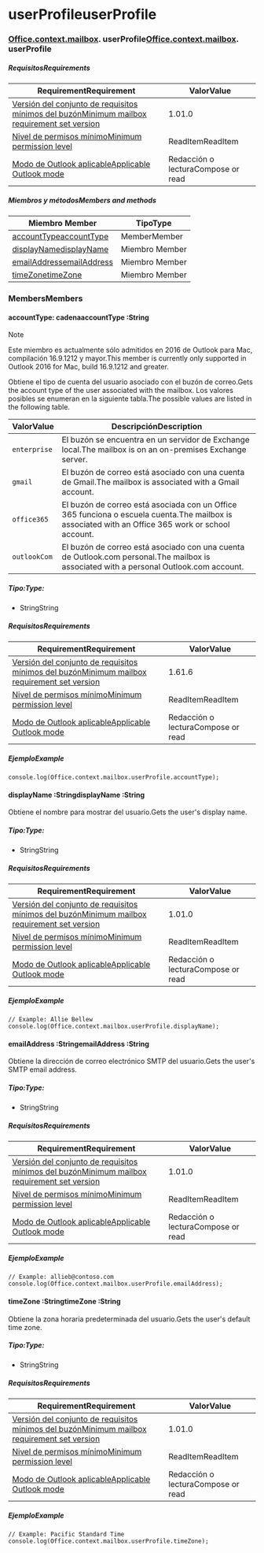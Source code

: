 
# <a name="userprofile"></a><span data-ttu-id="e2bf5-101">userProfile</span><span class="sxs-lookup"><span data-stu-id="e2bf5-101">userProfile</span></span>

### <span data-ttu-id="e2bf5-p101">[Office](Office.md)[.context](Office.context.md)[.mailbox](Office.context.mailbox.md). userProfile</span><span class="sxs-lookup"><span data-stu-id="e2bf5-p101">[Office](Office.md)[.context](Office.context.md)[.mailbox](Office.context.mailbox.md). userProfile</span></span>

##### <a name="requirements"></a><span data-ttu-id="e2bf5-104">Requisitos</span><span class="sxs-lookup"><span data-stu-id="e2bf5-104">Requirements</span></span>

|<span data-ttu-id="e2bf5-105">Requirement</span><span class="sxs-lookup"><span data-stu-id="e2bf5-105">Requirement</span></span>| <span data-ttu-id="e2bf5-106">Valor</span><span class="sxs-lookup"><span data-stu-id="e2bf5-106">Value</span></span>|
|---|---|
|[<span data-ttu-id="e2bf5-107">Versión del conjunto de requisitos mínimos del buzón</span><span class="sxs-lookup"><span data-stu-id="e2bf5-107">Minimum mailbox requirement set version</span></span>](/javascript/office/requirement-sets/outlook-api-requirement-sets)| <span data-ttu-id="e2bf5-108">1.0</span><span class="sxs-lookup"><span data-stu-id="e2bf5-108">1.0</span></span>|
|[<span data-ttu-id="e2bf5-109">Nivel de permisos mínimo</span><span class="sxs-lookup"><span data-stu-id="e2bf5-109">Minimum permission level</span></span>](https://docs.microsoft.com/outlook/add-ins/understanding-outlook-add-in-permissions)| <span data-ttu-id="e2bf5-110">ReadItem</span><span class="sxs-lookup"><span data-stu-id="e2bf5-110">ReadItem</span></span>|
|[<span data-ttu-id="e2bf5-111">Modo de Outlook aplicable</span><span class="sxs-lookup"><span data-stu-id="e2bf5-111">Applicable Outlook mode</span></span>](https://docs.microsoft.com/outlook/add-ins/#extension-points)| <span data-ttu-id="e2bf5-112">Redacción o lectura</span><span class="sxs-lookup"><span data-stu-id="e2bf5-112">Compose or read</span></span>|

##### <a name="members-and-methods"></a><span data-ttu-id="e2bf5-113">Miembros y métodos</span><span class="sxs-lookup"><span data-stu-id="e2bf5-113">Members and methods</span></span>

| <span data-ttu-id="e2bf5-114">Miembro	</span><span class="sxs-lookup"><span data-stu-id="e2bf5-114">Member</span></span> | <span data-ttu-id="e2bf5-115">Tipo</span><span class="sxs-lookup"><span data-stu-id="e2bf5-115">Type</span></span> |
|--------|------|
| [<span data-ttu-id="e2bf5-116">accountType</span><span class="sxs-lookup"><span data-stu-id="e2bf5-116">accountType</span></span>](#accounttype-string) | <span data-ttu-id="e2bf5-117">Member</span><span class="sxs-lookup"><span data-stu-id="e2bf5-117">Member</span></span> |
| [<span data-ttu-id="e2bf5-118">displayName</span><span class="sxs-lookup"><span data-stu-id="e2bf5-118">displayName</span></span>](#displayname-string) | <span data-ttu-id="e2bf5-119">Miembro	</span><span class="sxs-lookup"><span data-stu-id="e2bf5-119">Member</span></span> |
| [<span data-ttu-id="e2bf5-120">emailAddress</span><span class="sxs-lookup"><span data-stu-id="e2bf5-120">emailAddress</span></span>](#emailaddress-string) | <span data-ttu-id="e2bf5-121">Miembro	</span><span class="sxs-lookup"><span data-stu-id="e2bf5-121">Member</span></span> |
| [<span data-ttu-id="e2bf5-122">timeZone</span><span class="sxs-lookup"><span data-stu-id="e2bf5-122">timeZone</span></span>](#timezone-string) | <span data-ttu-id="e2bf5-123">Miembro	</span><span class="sxs-lookup"><span data-stu-id="e2bf5-123">Member</span></span> |

### <a name="members"></a><span data-ttu-id="e2bf5-124">Members</span><span class="sxs-lookup"><span data-stu-id="e2bf5-124">Members</span></span>

####  <a name="accounttype-string"></a><span data-ttu-id="e2bf5-125">accountType: cadena</span><span class="sxs-lookup"><span data-stu-id="e2bf5-125">accountType :String</span></span>

> [!NOTE]
> <span data-ttu-id="e2bf5-126">Este miembro es actualmente sólo admitidos en 2016 de Outlook para Mac, compilación 16.9.1212 y mayor.</span><span class="sxs-lookup"><span data-stu-id="e2bf5-126">This member is currently only supported in Outlook 2016 for Mac, build 16.9.1212 and greater.</span></span>

<span data-ttu-id="e2bf5-127">Obtiene el tipo de cuenta del usuario asociado con el buzón de correo.</span><span class="sxs-lookup"><span data-stu-id="e2bf5-127">Gets the account type of the user associated with the mailbox.</span></span> <span data-ttu-id="e2bf5-128">Los valores posibles se enumeran en la siguiente tabla.</span><span class="sxs-lookup"><span data-stu-id="e2bf5-128">The possible values are listed in the following table.</span></span>

| <span data-ttu-id="e2bf5-129">Valor</span><span class="sxs-lookup"><span data-stu-id="e2bf5-129">Value</span></span> | <span data-ttu-id="e2bf5-130">Descripción</span><span class="sxs-lookup"><span data-stu-id="e2bf5-130">Description</span></span> |
|-------|-------------|
| `enterprise` | <span data-ttu-id="e2bf5-131">El buzón se encuentra en un servidor de Exchange local.</span><span class="sxs-lookup"><span data-stu-id="e2bf5-131">The mailbox is on an on-premises Exchange server.</span></span> |
| `gmail` | <span data-ttu-id="e2bf5-132">El buzón de correo está asociado con una cuenta de Gmail.</span><span class="sxs-lookup"><span data-stu-id="e2bf5-132">The mailbox is associated with a Gmail account.</span></span> |
| `office365` | <span data-ttu-id="e2bf5-133">El buzón de correo está asociada con un Office 365 funciona o escuela cuenta.</span><span class="sxs-lookup"><span data-stu-id="e2bf5-133">The mailbox is associated with an Office 365 work or school account.</span></span> |
| `outlookCom` | <span data-ttu-id="e2bf5-134">El buzón de correo está asociado con una cuenta de Outlook.com personal.</span><span class="sxs-lookup"><span data-stu-id="e2bf5-134">The mailbox is associated with a personal Outlook.com account.</span></span> |

##### <a name="type"></a><span data-ttu-id="e2bf5-135">Tipo:</span><span class="sxs-lookup"><span data-stu-id="e2bf5-135">Type:</span></span>

*   <span data-ttu-id="e2bf5-136">String</span><span class="sxs-lookup"><span data-stu-id="e2bf5-136">String</span></span>

##### <a name="requirements"></a><span data-ttu-id="e2bf5-137">Requisitos</span><span class="sxs-lookup"><span data-stu-id="e2bf5-137">Requirements</span></span>

|<span data-ttu-id="e2bf5-138">Requirement</span><span class="sxs-lookup"><span data-stu-id="e2bf5-138">Requirement</span></span>| <span data-ttu-id="e2bf5-139">Valor</span><span class="sxs-lookup"><span data-stu-id="e2bf5-139">Value</span></span>|
|---|---|
|[<span data-ttu-id="e2bf5-140">Versión del conjunto de requisitos mínimos del buzón</span><span class="sxs-lookup"><span data-stu-id="e2bf5-140">Minimum mailbox requirement set version</span></span>](/javascript/office/requirement-sets/outlook-api-requirement-sets)| <span data-ttu-id="e2bf5-141">1.6</span><span class="sxs-lookup"><span data-stu-id="e2bf5-141">1.6</span></span> |
|[<span data-ttu-id="e2bf5-142">Nivel de permisos mínimo</span><span class="sxs-lookup"><span data-stu-id="e2bf5-142">Minimum permission level</span></span>](https://docs.microsoft.com/outlook/add-ins/understanding-outlook-add-in-permissions)| <span data-ttu-id="e2bf5-143">ReadItem</span><span class="sxs-lookup"><span data-stu-id="e2bf5-143">ReadItem</span></span>|
|[<span data-ttu-id="e2bf5-144">Modo de Outlook aplicable</span><span class="sxs-lookup"><span data-stu-id="e2bf5-144">Applicable Outlook mode</span></span>](https://docs.microsoft.com/outlook/add-ins/#extension-points)| <span data-ttu-id="e2bf5-145">Redacción o lectura</span><span class="sxs-lookup"><span data-stu-id="e2bf5-145">Compose or read</span></span>|

##### <a name="example"></a><span data-ttu-id="e2bf5-146">Ejemplo</span><span class="sxs-lookup"><span data-stu-id="e2bf5-146">Example</span></span>

```
console.log(Office.context.mailbox.userProfile.accountType);
```

####  <a name="displayname-string"></a><span data-ttu-id="e2bf5-147">displayName :String</span><span class="sxs-lookup"><span data-stu-id="e2bf5-147">displayName :String</span></span>

<span data-ttu-id="e2bf5-148">Obtiene el nombre para mostrar del usuario.</span><span class="sxs-lookup"><span data-stu-id="e2bf5-148">Gets the user's display name.</span></span>

##### <a name="type"></a><span data-ttu-id="e2bf5-149">Tipo:</span><span class="sxs-lookup"><span data-stu-id="e2bf5-149">Type:</span></span>

*   <span data-ttu-id="e2bf5-150">String</span><span class="sxs-lookup"><span data-stu-id="e2bf5-150">String</span></span>

##### <a name="requirements"></a><span data-ttu-id="e2bf5-151">Requisitos</span><span class="sxs-lookup"><span data-stu-id="e2bf5-151">Requirements</span></span>

|<span data-ttu-id="e2bf5-152">Requirement</span><span class="sxs-lookup"><span data-stu-id="e2bf5-152">Requirement</span></span>| <span data-ttu-id="e2bf5-153">Valor</span><span class="sxs-lookup"><span data-stu-id="e2bf5-153">Value</span></span>|
|---|---|
|[<span data-ttu-id="e2bf5-154">Versión del conjunto de requisitos mínimos del buzón</span><span class="sxs-lookup"><span data-stu-id="e2bf5-154">Minimum mailbox requirement set version</span></span>](/javascript/office/requirement-sets/outlook-api-requirement-sets)| <span data-ttu-id="e2bf5-155">1.0</span><span class="sxs-lookup"><span data-stu-id="e2bf5-155">1.0</span></span>|
|[<span data-ttu-id="e2bf5-156">Nivel de permisos mínimo</span><span class="sxs-lookup"><span data-stu-id="e2bf5-156">Minimum permission level</span></span>](https://docs.microsoft.com/outlook/add-ins/understanding-outlook-add-in-permissions)| <span data-ttu-id="e2bf5-157">ReadItem</span><span class="sxs-lookup"><span data-stu-id="e2bf5-157">ReadItem</span></span>|
|[<span data-ttu-id="e2bf5-158">Modo de Outlook aplicable</span><span class="sxs-lookup"><span data-stu-id="e2bf5-158">Applicable Outlook mode</span></span>](https://docs.microsoft.com/outlook/add-ins/#extension-points)| <span data-ttu-id="e2bf5-159">Redacción o lectura</span><span class="sxs-lookup"><span data-stu-id="e2bf5-159">Compose or read</span></span>|

##### <a name="example"></a><span data-ttu-id="e2bf5-160">Ejemplo</span><span class="sxs-lookup"><span data-stu-id="e2bf5-160">Example</span></span>

```
// Example: Allie Bellew
console.log(Office.context.mailbox.userProfile.displayName);
```

####  <a name="emailaddress-string"></a><span data-ttu-id="e2bf5-161">emailAddress :String</span><span class="sxs-lookup"><span data-stu-id="e2bf5-161">emailAddress :String</span></span>

<span data-ttu-id="e2bf5-162">Obtiene la dirección de correo electrónico SMTP del usuario.</span><span class="sxs-lookup"><span data-stu-id="e2bf5-162">Gets the user's SMTP email address.</span></span>

##### <a name="type"></a><span data-ttu-id="e2bf5-163">Tipo:</span><span class="sxs-lookup"><span data-stu-id="e2bf5-163">Type:</span></span>

*   <span data-ttu-id="e2bf5-164">String</span><span class="sxs-lookup"><span data-stu-id="e2bf5-164">String</span></span>

##### <a name="requirements"></a><span data-ttu-id="e2bf5-165">Requisitos</span><span class="sxs-lookup"><span data-stu-id="e2bf5-165">Requirements</span></span>

|<span data-ttu-id="e2bf5-166">Requirement</span><span class="sxs-lookup"><span data-stu-id="e2bf5-166">Requirement</span></span>| <span data-ttu-id="e2bf5-167">Valor</span><span class="sxs-lookup"><span data-stu-id="e2bf5-167">Value</span></span>|
|---|---|
|[<span data-ttu-id="e2bf5-168">Versión del conjunto de requisitos mínimos del buzón</span><span class="sxs-lookup"><span data-stu-id="e2bf5-168">Minimum mailbox requirement set version</span></span>](/javascript/office/requirement-sets/outlook-api-requirement-sets)| <span data-ttu-id="e2bf5-169">1.0</span><span class="sxs-lookup"><span data-stu-id="e2bf5-169">1.0</span></span>|
|[<span data-ttu-id="e2bf5-170">Nivel de permisos mínimo</span><span class="sxs-lookup"><span data-stu-id="e2bf5-170">Minimum permission level</span></span>](https://docs.microsoft.com/outlook/add-ins/understanding-outlook-add-in-permissions)| <span data-ttu-id="e2bf5-171">ReadItem</span><span class="sxs-lookup"><span data-stu-id="e2bf5-171">ReadItem</span></span>|
|[<span data-ttu-id="e2bf5-172">Modo de Outlook aplicable</span><span class="sxs-lookup"><span data-stu-id="e2bf5-172">Applicable Outlook mode</span></span>](https://docs.microsoft.com/outlook/add-ins/#extension-points)| <span data-ttu-id="e2bf5-173">Redacción o lectura</span><span class="sxs-lookup"><span data-stu-id="e2bf5-173">Compose or read</span></span>|

##### <a name="example"></a><span data-ttu-id="e2bf5-174">Ejemplo</span><span class="sxs-lookup"><span data-stu-id="e2bf5-174">Example</span></span>

```
// Example: allieb@contoso.com
console.log(Office.context.mailbox.userProfile.emailAddress);
```

####  <a name="timezone-string"></a><span data-ttu-id="e2bf5-175">timeZone :String</span><span class="sxs-lookup"><span data-stu-id="e2bf5-175">timeZone :String</span></span>

<span data-ttu-id="e2bf5-176">Obtiene la zona horaria predeterminada del usuario.</span><span class="sxs-lookup"><span data-stu-id="e2bf5-176">Gets the user's default time zone.</span></span>

##### <a name="type"></a><span data-ttu-id="e2bf5-177">Tipo:</span><span class="sxs-lookup"><span data-stu-id="e2bf5-177">Type:</span></span>

*   <span data-ttu-id="e2bf5-178">String</span><span class="sxs-lookup"><span data-stu-id="e2bf5-178">String</span></span>

##### <a name="requirements"></a><span data-ttu-id="e2bf5-179">Requisitos</span><span class="sxs-lookup"><span data-stu-id="e2bf5-179">Requirements</span></span>

|<span data-ttu-id="e2bf5-180">Requirement</span><span class="sxs-lookup"><span data-stu-id="e2bf5-180">Requirement</span></span>| <span data-ttu-id="e2bf5-181">Valor</span><span class="sxs-lookup"><span data-stu-id="e2bf5-181">Value</span></span>|
|---|---|
|[<span data-ttu-id="e2bf5-182">Versión del conjunto de requisitos mínimos del buzón</span><span class="sxs-lookup"><span data-stu-id="e2bf5-182">Minimum mailbox requirement set version</span></span>](/javascript/office/requirement-sets/outlook-api-requirement-sets)| <span data-ttu-id="e2bf5-183">1.0</span><span class="sxs-lookup"><span data-stu-id="e2bf5-183">1.0</span></span>|
|[<span data-ttu-id="e2bf5-184">Nivel de permisos mínimo</span><span class="sxs-lookup"><span data-stu-id="e2bf5-184">Minimum permission level</span></span>](https://docs.microsoft.com/outlook/add-ins/understanding-outlook-add-in-permissions)| <span data-ttu-id="e2bf5-185">ReadItem</span><span class="sxs-lookup"><span data-stu-id="e2bf5-185">ReadItem</span></span>|
|[<span data-ttu-id="e2bf5-186">Modo de Outlook aplicable</span><span class="sxs-lookup"><span data-stu-id="e2bf5-186">Applicable Outlook mode</span></span>](https://docs.microsoft.com/outlook/add-ins/#extension-points)| <span data-ttu-id="e2bf5-187">Redacción o lectura</span><span class="sxs-lookup"><span data-stu-id="e2bf5-187">Compose or read</span></span>|

##### <a name="example"></a><span data-ttu-id="e2bf5-188">Ejemplo</span><span class="sxs-lookup"><span data-stu-id="e2bf5-188">Example</span></span>

```
// Example: Pacific Standard Time
console.log(Office.context.mailbox.userProfile.timeZone);
```